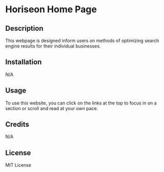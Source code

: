 # Horiseon Home Page

## Description

This webpage is designed inform users on methods of optimizing search engine results for their individual businesses.

## Installation

N/A

## Usage

To use this website, you can click on the links at the top to focus in on a section or scroll and read at your own pace.

## Credits

N/A

## License

MIT License


